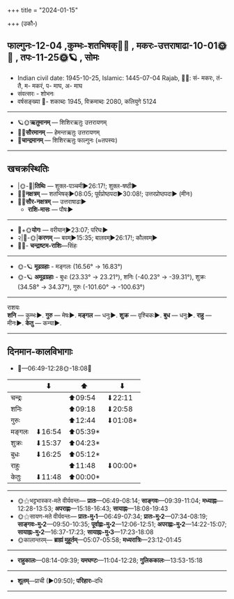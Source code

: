 +++
title = "2024-01-15"

+++
(उकौ॰)
## फाल्गुनः-12-04  ,कुम्भः-शतभिषक्🌛🌌  ,  मकरः-उत्तराषाढा-10-01🌞🌌  ,  तपः-11-25🌞🪐  , सोमः
- Indian civil date: 1945-10-25, Islamic: 1445-07-04 Rajab, 🌌🌞: सं- मकरः, तं- तै, म- मकरं, प- माघ, अ- माघ
- संवत्सरः - शोभनः
- वर्षसङ्ख्या 🌛- शकाब्दः 1945, विक्रमाब्दः 2080, कलियुगे 5124
___________________
- 🪐🌞**ऋतुमानम्** — शिशिरऋतुः उत्तरायणम्
- 🌌🌞**सौरमानम्** — हेमन्तऋतुः उत्तरायणम्
- 🌛**चान्द्रमानम्** — शिशिरऋतुः फाल्गुनः (≈तपस्यः)
___________________


## खचक्रस्थितिः
- |🌞-🌛|**तिथिः** — शुक्ल-पञ्चमी►26:17!; शुक्ल-षष्ठी►  
- 🌌🌛**नक्षत्रम्** — शतभिषक्►08:05; पूर्वप्रोष्ठपदा►30:08!; उत्तरप्रोष्ठपदा► (मीनः)  
- 🌌🌞**सौर-नक्षत्रम्** — उत्तराषाढा►  
  - **राशि-मासः** — पौषः► 
___________________
- 🌛+🌞**योगः** — वरीयान्►23:07; परिघः►  
- २|🌛-🌞|**करणम्** — बवम्►15:35; बालवम्►26:17!; कौलवम्►  
- 🌌🌛- **चन्द्राष्टम-राशिः**—सिंहः  
___________________
- 🌞-🪐 **मूढग्रहाः** - मङ्गलः (16.56° → 16.83°)
- 🌞-🪐 **अमूढग्रहाः** - बुधः (23.33° → 23.21°), शनिः (-40.23° → -39.31°), शुक्रः (34.58° → 34.37°), गुरुः (-101.60° → -100.63°)
___________________
राशयः  
**शनि** — कुम्भः►. **गुरु** — मेषः►. **मङ्गल** — धनुः►. **शुक्र** — वृश्चिकः►. **बुध** — धनुः►. **राहु** — मीनः►. **केतु** — कन्या►. 
___________________


## दिनमान-कालविभागाः
- 🌅—06:49-12:28🌞-18:08🌇  

|      |⬇     |⬆     |⬇     |
|------|-----|-----|------|
|चन्द्रः|     |⬆09:54 |⬇22:11 |
|शनिः   |     |⬆09:18 |⬇20:58 |
|गुरुः  |     |⬆12:44 |⬇01:08*|
|मङ्गलः |⬇16:54 |⬆05:39*|     |
|शुक्रः |⬇15:37 |⬆04:23*|     |
|बुधः   |⬇16:25 |⬆05:12*|     |
|राहुः  |     |⬆11:48 |⬇00:00*|
|केतुः  |⬇11:48 |⬆00:00*|     |
___________________
- 🌞⚝भट्टभास्कर-मते वीर्यवन्तः— **प्रातः**—06:49-08:14; **साङ्गवः**—09:39-11:04; **मध्याह्नः**—12:28-13:53; **अपराह्णः**—15:18-16:43; **सायाह्नः**—18:08-19:43  
- 🌞⚝सायण-मते वीर्यवन्तः— **प्रातः-मु॰1**—06:49-07:34; **प्रातः-मु॰2**—07:34-08:19; **साङ्गवः-मु॰2**—09:50-10:35; **पूर्वाह्णः-मु॰2**—12:06-12:51; **अपराह्णः-मु॰2**—14:22-15:07; **सायाह्नः-मु॰2**—16:37-17:23; **सायाह्नः-मु॰3**—17:23-18:08  
- 🌞कालान्तरम्— **ब्राह्मं मुहूर्तम्**—05:07-05:58; **मध्यरात्रिः**—23:12-01:45  
___________________
- **राहुकालः**—08:14-09:39; **यमघण्टः**—11:04-12:28; **गुलिककालः**—13:53-15:18  
___________________
- **शूलम्**—प्राची (►09:50); **परिहारः**–दधि  
___________________
